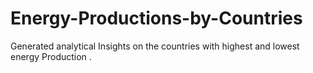 # Energy-Productions-by-Countries
Generated analytical Insights on the countries with highest and lowest energy Production .
